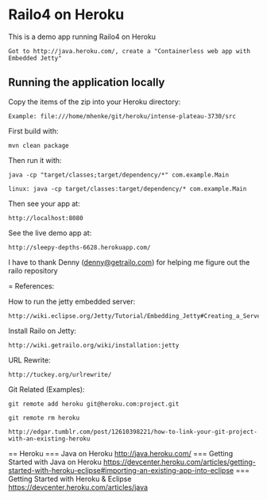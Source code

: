 # Railo4 on Heroku

This is a demo app running Railo4 on Heroku

	Got to http://java.heroku.com/, create a "Containerless web app with Embedded Jetty"

## Running the application locally
Copy the items of the zip into your Heroku directory:

	Example: file:///home/mhenke/git/heroku/intense-plateau-3730/src

First build with:

    mvn clean package

Then run it with:

    java -cp "target/classes;target/dependency/*" com.example.Main
    
    linux: java -cp target/classes:target/dependency/* com.example.Main
	
Then see your app at:

    http://localhost:8080
	
See the live demo app at:
	
	http://sleepy-depths-6628.herokuapp.com/
	
I have to thank Denny (denny@getrailo.com) for helping me figure out the railo repository	

= References:

How to run the jetty embedded server:

	http://wiki.eclipse.org/Jetty/Tutorial/Embedding_Jetty#Creating_a_Server

Install Railo on Jetty:
	
	http://wiki.getrailo.org/wiki/installation:jetty

URL Rewrite:
	
	http://tuckey.org/urlrewrite/
	
Git Related (Examples):

	git remote add heroku git@heroku.com:project.git
	
	git remote rm heroku
	
	http://edgar.tumblr.com/post/12610398221/how-to-link-your-git-project-with-an-existing-heroku

== Heroku
=== Java on Heroku
 http://java.heroku.com/
=== Getting Started with Java on Heroku 
 https://devcenter.heroku.com/articles/getting-started-with-heroku-eclipse#importing-an-existing-app-into-eclipse
=== Getting Started with Heroku & Eclipse
 https://devcenter.heroku.com/articles/java
